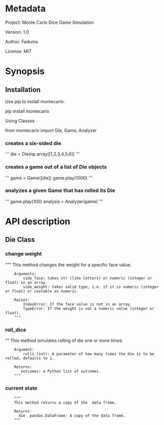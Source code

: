 # Metadata

Project: Monte Carlo Dice Game Simulation

Version: 1.0

Author: Fadumo 

License: MIT

# Synopsis
## Installation

Use pip to install montecarlo.

pip install montecarlo

Using Classes

from montecarlo import Die, Game, Analyzer


### creates a six-sided die 

'''
die = Die(np.array([1,2,3,4,5,6])
'''
### creates a game out of a list of Die objects

'''
game = Game([die])
game.play(1000)
'''
### analyzes a given Game that has rolled its Die

'''
game.play(100)
analysis = Analyzer(game)
'''
# API description

## Die Class
### change weight 

   """
        This method changes the weight for a specific face value.

        Arguments:
            side_face: takes str (like letters) or numeric (integer or float) in an array. 
            side_weight: takes valid type, i.e. if it is numeric (integer or float) or castable as numeric.

        Raises:
            IndexError: If the face value is not in an array. 
            TypeError: If the weight is not a numeric value (integer or float).
        """
### roll_dice
""
      This method simulates rolling of die one or more times.

        Argument:
            rolls (int): A parameter of how many times the die is to be rolled; defaults to 1.

        Returns:
           outcomes: a Python list of outcomes.
        """
### current state
        """
        This method returns a copy of the  data frame.

        Returns:
          die  pandas.DataFrame: A copy of the data frame.
        """



